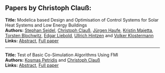 <h2>Papers by Christoph Clauß:</h2>
<p>
<b>Title:</b> Modelica based Design and Optimisation of Control Systems  for Solar Heat Systems and Low Energy Buildings<br />
<b>Authors:</b> <a href="../authors/author_281.html">Stephan Seidel</a>, <a href="../authors/author_52.html">Christoph Clauß</a>, <a href="../authors/author_127.html">Jürgen Haufe</a>, <a href="../authors/author_190.html">Kristin Majetta</a>, <a href="../authors/author_31.html">Torsten Blochwitz</a>, <a href="../authors/author_182.html">Edgar Liebold</a>, <a href="../authors/author_135.html">Ullrich Hintzen</a> and <a href="../authors/author_158.html">Volker Klostermann</a><br />
<b>Links:</b> <a href="../abstracts/abstract_43.pdf">Abstract</a>, <a href="../submissions/ecp15118401_SeidelClauHaufeMajettaBlochwitzLieboldHintzenKlostermann.pdf">Full paper</a>
</p>
<hr />
<p>
<b>Title:</b> Test of Basic Co-Simulation Algorithms Using FMI<br />
<b>Authors:</b> <a href="../authors/author_235.html">Kosmas Petridis</a> and <a href="../authors/author_52.html">Christoph Clauß</a><br />
<b>Links:</b> <a href="../abstracts/abstract_94.pdf">Abstract</a>, <a href="../submissions/ecp15118865_PetridisClau.pdf">Full paper</a>
</p>
